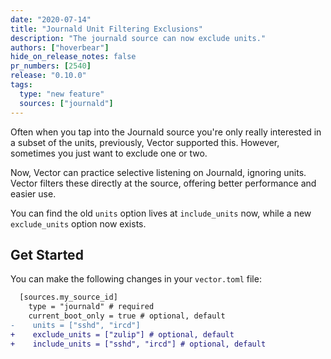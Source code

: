 ```yaml
---
date: "2020-07-14"
title: "Journald Unit Filtering Exclusions"
description: "The journald source can now exclude units."
authors: ["hoverbear"]
hide_on_release_notes: false
pr_numbers: [2540]
release: "0.10.0"
tags:
  type: "new feature"
  sources: ["journald"]
---
```


Often when you tap into the Journald source you're only really interested in a subset of the units, previously, Vector supported this. However, sometimes you just want to exclude one or two.

Now, Vector can practice selective listening on Journald, ignoring units. Vector filters these directly at the source, offering better performance and easier use.

You can find the old `units` option lives at `include_units` now, while a new `exclude_units` option now exists.

## Get Started

You can make the following changes in your `vector.toml` file:

```diff title="vector.toml"
  [sources.my_source_id]
    type = "journald" # required
    current_boot_only = true # optional, default
-    units = ["sshd", "ircd"]
+    exclude_units = ["zulip"] # optional, default
+    include_units = ["sshd", "ircd"] # optional, default
```
